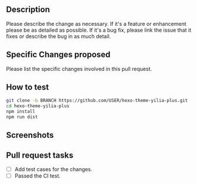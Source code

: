 <!--
Thank you for creating a pull request to contribute to Yilia-plus code! Before you open the request please answer the following questions to help it be more easily integrated. Please check the boxes "[ ]" with "[x]" when done too.
-->

## Description
Please describe the change as necessary.
If it's a feature or enhancement please be as detailed as possible.
If it's a bug fix, please link the issue that it fixes or describe the bug in as much detail.

## Specific Changes proposed
Please list the specific changes involved in this pull request.

## How to test

```bash
git clone -b BRANCH https://github.com/USER/hexo-theme-yilia-plus.git
cd hexo-theme-yilia-plus
npm install
npm run dist
```

## Screenshots



## Pull request tasks

- [ ] Add test cases for the changes.
- [ ] Passed the CI test.
